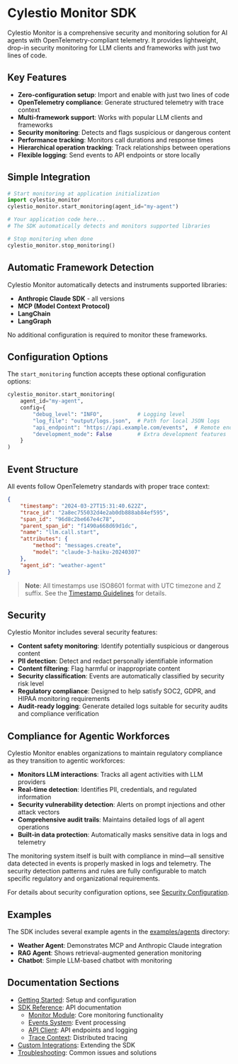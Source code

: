 # Cylestio Monitor SDK

Cylestio Monitor is a comprehensive security and monitoring solution for AI agents with OpenTelemetry-compliant telemetry. It provides lightweight, drop-in security monitoring for LLM clients and frameworks with just two lines of code.

## Key Features

- **Zero-configuration setup**: Import and enable with just two lines of code
- **OpenTelemetry compliance**: Generate structured telemetry with trace context
- **Multi-framework support**: Works with popular LLM clients and frameworks
- **Security monitoring**: Detects and flags suspicious or dangerous content
- **Performance tracking**: Monitors call durations and response times
- **Hierarchical operation tracking**: Track relationships between operations
- **Flexible logging**: Send events to API endpoints or store locally

## Simple Integration

```python
# Start monitoring at application initialization
import cylestio_monitor
cylestio_monitor.start_monitoring(agent_id="my-agent")

# Your application code here...
# The SDK automatically detects and monitors supported libraries

# Stop monitoring when done
cylestio_monitor.stop_monitoring()
```

## Automatic Framework Detection

Cylestio Monitor automatically detects and instruments supported libraries:

- **Anthropic Claude SDK** - all versions
- **MCP (Model Context Protocol)**
- **LangChain**
- **LangGraph**

No additional configuration is required to monitor these frameworks.

## Configuration Options

The `start_monitoring` function accepts these optional configuration options:

```python
cylestio_monitor.start_monitoring(
    agent_id="my-agent",
    config={
        "debug_level": "INFO",           # Logging level
        "log_file": "output/logs.json",  # Path for local JSON logs
        "api_endpoint": "https://api.example.com/events",  # Remote endpoint
        "development_mode": False        # Extra development features
    }
)
```

## Event Structure

All events follow OpenTelemetry standards with proper trace context:

```json
{
    "timestamp": "2024-03-27T15:31:40.622Z",
    "trace_id": "2a8ec755032d4e2ab0db888ab84ef595",
    "span_id": "96d8c2be667e4c78",
    "parent_span_id": "f1490a668d69d1dc",
    "name": "llm.call.start",
    "attributes": {
        "method": "messages.create",
        "model": "claude-3-haiku-20240307"
    },
    "agent_id": "weather-agent"
}
```

> **Note**: All timestamps use ISO8601 format with UTC timezone and Z suffix. See the [Timestamp Guidelines](developers/timestamps.md) for details.

## Security

Cylestio Monitor includes several security features:

- **Content safety monitoring**: Identify potentially suspicious or dangerous content
- **PII detection**: Detect and redact personally identifiable information
- **Content filtering**: Flag harmful or inappropriate content  
- **Security classification**: Events are automatically classified by security risk level
- **Regulatory compliance**: Designed to help satisfy SOC2, GDPR, and HIPAA monitoring requirements
- **Audit-ready logging**: Generate detailed logs suitable for security audits and compliance verification

## Compliance for Agentic Workforces

Cylestio Monitor enables organizations to maintain regulatory compliance as they transition to agentic workforces:

- **Monitors LLM interactions**: Tracks all agent activities with LLM providers
- **Real-time detection**: Identifies PII, credentials, and regulated information
- **Security vulnerability detection**: Alerts on prompt injections and other attack vectors
- **Comprehensive audit trails**: Maintains detailed logs of all agent operations
- **Built-in data protection**: Automatically masks sensitive data in logs and telemetry

The monitoring system itself is built with compliance in mind—all sensitive data detected in events is properly masked in logs and telemetry. The security detection patterns and rules are fully configurable to match specific regulatory and organizational requirements.

For details about security configuration options, see [Security Configuration](sdk-reference/security-configuration.md).

## Examples

The SDK includes several example agents in the [examples/agents](../examples/agents) directory:

- **Weather Agent**: Demonstrates MCP and Anthropic Claude integration
- **RAG Agent**: Shows retrieval-augmented generation monitoring
- **Chatbot**: Simple LLM-based chatbot with monitoring

## Documentation Sections

- [Getting Started](getting-started/quick-start.md): Setup and configuration
- [SDK Reference](sdk-reference/overview.md): API documentation
  - [Monitor Module](sdk-reference/monitor.md): Core monitoring functionality
  - [Events System](sdk-reference/events.md): Event processing
  - [API Client](sdk-reference/api-client.md): API endpoints and logging
  - [Trace Context](sdk-reference/tracing.md): Distributed tracing
- [Custom Integrations](custom-integrations.md): Extending the SDK
- [Troubleshooting](troubleshooting.md): Common issues and solutions
